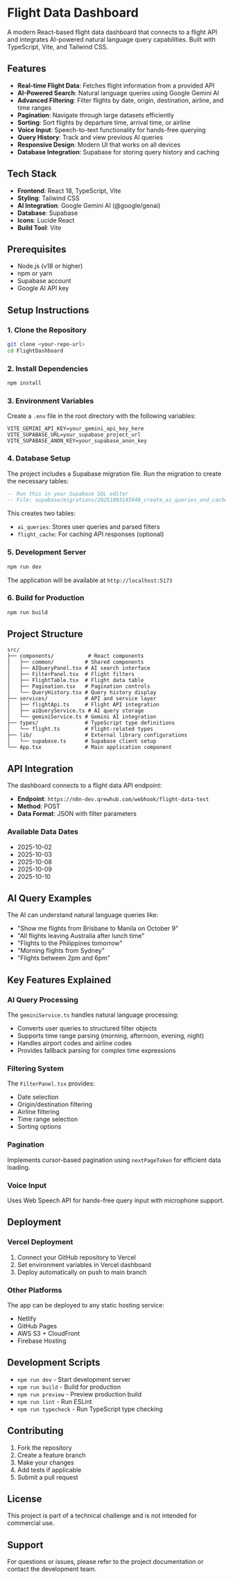 # Flight Data Dashboard

A modern React-based flight data dashboard that connects to a flight API and integrates AI-powered natural language query capabilities. Built with TypeScript, Vite, and Tailwind CSS.

## Features

- **Real-time Flight Data**: Fetches flight information from a provided API
- **AI-Powered Search**: Natural language queries using Google Gemini AI
- **Advanced Filtering**: Filter flights by date, origin, destination, airline, and time ranges
- **Pagination**: Navigate through large datasets efficiently
- **Sorting**: Sort flights by departure time, arrival time, or airline
- **Voice Input**: Speech-to-text functionality for hands-free querying
- **Query History**: Track and view previous AI queries
- **Responsive Design**: Modern UI that works on all devices
- **Database Integration**: Supabase for storing query history and caching

## Tech Stack

- **Frontend**: React 18, TypeScript, Vite
- **Styling**: Tailwind CSS
- **AI Integration**: Google Gemini AI (@google/genai)
- **Database**: Supabase
- **Icons**: Lucide React
- **Build Tool**: Vite

## Prerequisites

- Node.js (v18 or higher)
- npm or yarn
- Supabase account
- Google AI API key

## Setup Instructions

### 1. Clone the Repository

```bash
git clone <your-repo-url>
cd FlightDashboard
```

### 2. Install Dependencies

```bash
npm install
```

### 3. Environment Variables

Create a `.env` file in the root directory with the following variables:

```env
VITE_GEMINI_API_KEY=your_gemini_api_key_here
VITE_SUPABASE_URL=your_supabase_project_url
VITE_SUPABASE_ANON_KEY=your_supabase_anon_key
```

### 4. Database Setup

The project includes a Supabase migration file. Run the migration to create the necessary tables:

```sql
-- Run this in your Supabase SQL editor
-- File: supabase/migrations/20251003145948_create_ai_queries_and_cache.sql
```

This creates two tables:
- `ai_queries`: Stores user queries and parsed filters
- `flight_cache`: For caching API responses (optional)

### 5. Development Server

```bash
npm run dev
```

The application will be available at `http://localhost:5173`

### 6. Build for Production

```bash
npm run build
```

## Project Structure

```
src/
├── components/           # React components
│   ├── common/          # Shared components
│   ├── AIQueryPanel.tsx # AI search interface
│   ├── FilterPanel.tsx  # Flight filters
│   ├── FlightTable.tsx  # Flight data table
│   ├── Pagination.tsx   # Pagination controls
│   └── QueryHistory.tsx # Query history display
├── services/            # API and service layer
│   ├── flightApi.ts     # Flight API integration
│   ├── aiQueryService.ts # AI query storage
│   └── geminiService.ts # Gemini AI integration
├── types/               # TypeScript type definitions
│   └── flight.ts        # Flight-related types
├── lib/                 # External library configurations
│   └── supabase.ts      # Supabase client setup
└── App.tsx              # Main application component
```

## API Integration

The dashboard connects to a flight data API endpoint:
- **Endpoint**: `https://n8n-dev.qrewhub.com/webhook/flight-data-test`
- **Method**: POST
- **Data Format**: JSON with filter parameters

### Available Data Dates
- 2025-10-02
- 2025-10-03
- 2025-10-08
- 2025-10-09
- 2025-10-10

## AI Query Examples

The AI can understand natural language queries like:

- "Show me flights from Brisbane to Manila on October 9"
- "All flights leaving Australia after lunch time"
- "Flights to the Philippines tomorrow"
- "Morning flights from Sydney"
- "Flights between 2pm and 6pm"

## Key Features Explained

### AI Query Processing
The `geminiService.ts` handles natural language processing:
- Converts user queries to structured filter objects
- Supports time range parsing (morning, afternoon, evening, night)
- Handles airport codes and airline codes
- Provides fallback parsing for complex time expressions

### Filtering System
The `FilterPanel.tsx` provides:
- Date selection
- Origin/destination filtering
- Airline filtering
- Time range selection
- Sorting options

### Pagination
Implements cursor-based pagination using `nextPageToken` for efficient data loading.

### Voice Input
Uses Web Speech API for hands-free query input with microphone support.

## Deployment

### Vercel Deployment

1. Connect your GitHub repository to Vercel
2. Set environment variables in Vercel dashboard
3. Deploy automatically on push to main branch

### Other Platforms

The app can be deployed to any static hosting service:
- Netlify
- GitHub Pages
- AWS S3 + CloudFront
- Firebase Hosting

## Development Scripts

- `npm run dev` - Start development server
- `npm run build` - Build for production
- `npm run preview` - Preview production build
- `npm run lint` - Run ESLint
- `npm run typecheck` - Run TypeScript type checking

## Contributing

1. Fork the repository
2. Create a feature branch
3. Make your changes
4. Add tests if applicable
5. Submit a pull request

## License

This project is part of a technical challenge and is not intended for commercial use.

## Support

For questions or issues, please refer to the project documentation or contact the development team.